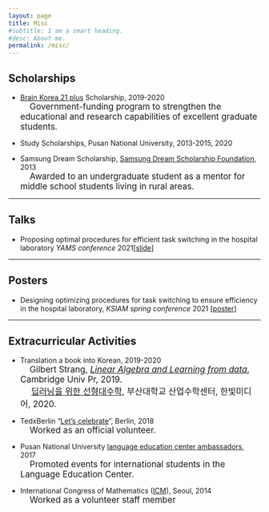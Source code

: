 ```yaml
---
layout: page
title: Misc
#subtitle: I am a smart heading.
#desc: About me.
permalink: /misc/
---
```





## Scholarships
- [Brain Korea 21 plus](https://bk21four.nrf.re.kr/sub01/sub111/list.do) Scholarship, 2019-2020 <br> 　<span style="font-size:17px"> Government-funding program to strengthen the educational and research capabilities of excellent graduate students. </span>
  
- Study Scholarships, Pusan National University, 2013-2015, 2020
- Samsung Dream Scholarship, [Samsung Dream Scholarship Foundation](http://eng.sdream.or.kr/wwd/wwd01.html#wwd_menu), 2013<br> 　<span style="font-size:17px"> Awarded to an undergraduate student as a mentor for middle school students living in rural areas. </span>



---

## Talks
- Proposing optimal procedures for efficient task switching in the hospital laboratory 
  _YAMS conference_ 2021[[slide](/assets/file/presentation.pdf)]

---

## Posters
- Designing optimizing procedures for task switching to ensure efficiency in the hospital laboratory, _KSIAM_
_spring conference_ 2021 [[poster](/assets/file/KSIAM_poster.pdf)]

---

## Extracurricular Activities
- Translation a book into Korean, 2019-2020<br> 　<span style="font-size:17px"> Gilbert Strang, _[Linear Algebra and Learning from data](http://math.mit.edu/~gs/learningfromdata/)_, Cambridge Univ Pr, 2019.<br> 　<span style="font-size:17px"> [딥러닝을 위한 선형대수학](https://www.hanbit.co.kr/store/books/look.php?p_code=B9479195027), 부산대학교 산업수학센터, 한빛미디어, 2020. 


- TedxBerlin “[Let’s celebrate](https://www.tedxberlin.de/en/)”, Berlin, 2018<br> 　<span style="font-size:17px"> Worked as an official volunteer.  </span>

- Pusan National University [language education center ambassadors](https://m.facebook.com/PNULEI/), 2017<br> 　<span style="font-size:17px"> Promoted events for international students in the Language Education Center.  </span>
  
- International Congress of Mathematics ([ICM](http://www.icm2014.org/)), Seoul, 2014<br> 　<span style="font-size:17px"> Worked as a volunteer staff member  </span>


